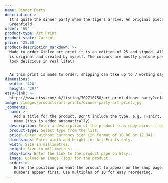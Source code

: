 ```yaml
---
name: Dinner Party
description: >-
  It's quite the dinner party when the tigers arrive. An original piece by Fleur
  Greenfield.
order: '60'
product-type: Art Print
product-state: Current
price: '25.00'
product-description_markdown: >-
  Made to order Giclee art print it is an edition of 25 and signed. All artwork
  is original and created by myself. The colours are mostly pantone pastels and
  look delicious in real life\!


  As this print is made to order, shipping can take up to 7 working days.
dimensions:
  width: '420'
  height: '297'
etsy-link: >-
  https://www.etsy.com/uk/listing/702710758/art-print-dinner-party?ref=shop_home_active_6
image: /images/products/art-prints/dinner-party-art-print.jpg
_comments:
  name: >-
    Add a title for the product. Don't include the type, e.g. T-shirt, in the
    name (this is added automatically).
  description: Enter a description of the product (can copy across from Etsy).
  product-type: Select type from the list.
  price: Enter without currency sign (in format of 10.00 or 12.34).
  dimensions: Enter width and height for Art Prints only.
  width: Size in millimetres.
  height: Size in millimetres.
  etsy-link: Enter the link to the product page on Etsy.
  image: Upload an image (jpg) for the product.
  order: >-
    Enter the position you want the product to appear on the shop page. Lower
    numbers appear first. Use multiples of 10 for easy reordering.
---
```

